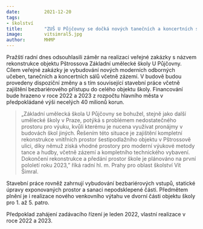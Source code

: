 ```yaml
---
date:         2021-12-20
tags:        
- školství
title:        "ZUŠ U Půjčovny se dočká nových tanečních a koncertních sálů v Pštrossově ulici"
image: 	      vitsimral5.jpg
author:       MHMP
---
```

 

Pražští radní dnes odsouhlasili záměr na realizaci veřejné zakázky s názvem rekonstrukce objektu Pštrossova Základní umělecké školy U Půjčovny. Cílem veřejné zakázky je vybudování nových moderních odborných učeben, tanečních a koncertních sálů včetně zázemí. V budově budou provedeny dispoziční změny a s tím související stavební práce včetně zajištění bezbariérového přístupu do celého objektu školy. Financování bude hrazeno v roce 2022 a 2023 z rozpočtu hlavního města v předpokládané výši necelých 40 milionů korun.

> „Základní umělecká škola U Půjčovny se bohužel, stejně jako další umělecké školy v Praze, potýká s problémem nedostatečného prostoru pro výuku, kvůli kterému je nucena využívat pronájmy v budovách škol jiných. Řešením této situace je zajištění kompletní rekonstrukce vnitřních prostor šestipodlažního objektu v Pštrossově ulici, díky němuž získá vhodné prostory pro moderní výukové metody tance a hudby, včetně zázemí a kompletního technického vybavení. Dokončení rekonstrukce a předání prostor škole je plánováno na první pololetí roku 2023,” říká radní hl. m. Prahy pro oblast školství Vít Šimral.

Stavební práce rovněž zahrnují vybudování bezbariérových vstupů, statické úpravy exponovaných prostor a sanaci nepodsklepené části. Předmětem plnění je i realizace nového venkovního výtahu ve dvorní části objektu školy pro 1. až 5. patro.

Předpoklad zahájení zadávacího řízení je leden 2022, vlastní realizace v roce 2022 a 2023.
